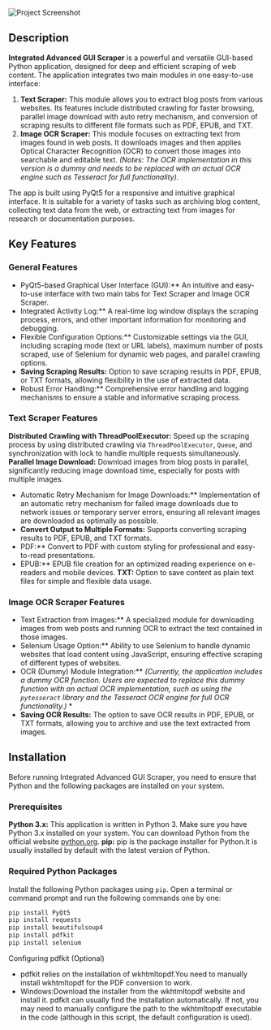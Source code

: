 ![Project Screenshot]([https://i.ibb.co.com/PGx4rZZq/image.png])

## Description

**Integrated Advanced GUI Scraper** is a powerful and versatile GUI-based Python application, designed for deep and efficient scraping of web content. The application integrates two main modules in one easy-to-use interface:

1. **Text Scraper:** This module allows you to extract blog posts from various websites. Its features include distributed crawling for faster browsing, parallel image download with auto retry mechanism, and conversion of scraping results to different file formats such as PDF, EPUB, and TXT.
2. **Image OCR Scraper:** This module focuses on extracting text from images found in web posts. It downloads images and then applies Optical Character Recognition (OCR) to convert those images into searchable and editable text. *(Notes: The OCR implementation in this version is a dummy and needs to be replaced with an actual OCR engine such as Tesseract for full functionality).*

The app is built using PyQt5 for a responsive and intuitive graphical interface. It is suitable for a variety of tasks such as archiving blog content, collecting text data from the web, or extracting text from images for research or documentation purposes.

## Key Features

### General Features

* PyQt5-based Graphical User Interface (GUI):** An intuitive and easy-to-use interface with two main tabs for Text Scraper and Image OCR Scraper.
* Integrated Activity Log:** A real-time log window displays the scraping process, errors, and other important information for monitoring and debugging.
* Flexible Configuration Options:** Customizable settings via the GUI, including scraping mode (text or URL labels), maximum number of posts scraped, use of Selenium for dynamic web pages, and parallel crawling options.
* **Saving Scraping Results:** Option to save scraping results in PDF, EPUB, or TXT formats, allowing flexibility in the use of extracted data.
* Robust Error Handling:** Comprehensive error handling and logging mechanisms to ensure a stable and informative scraping process.

### Text Scraper Features
**Distributed Crawling with ThreadPoolExecutor:** Speed up the scraping process by using distributed crawling via `ThreadPoolExecutor`, `Queue`, and synchronization with lock to handle multiple requests simultaneously.
**Parallel Image Download:** Download images from blog posts in parallel, significantly reducing image download time, especially for posts with multiple images.
* Automatic Retry Mechanism for Image Downloads:** Implementation of an automatic retry mechanism for failed image downloads due to network issues or temporary server errors, ensuring all relevant images are downloaded as optimally as possible.
* **Convert Output to Multiple Formats:** Supports converting scraping results to PDF, EPUB, and TXT formats.
* PDF:** Convert to PDF with custom styling for professional and easy-to-read presentations.
* EPUB:** EPUB file creation for an optimized reading experience on e-readers and mobile devices.
**TXT:** Option to save content as plain text files for simple and flexible data usage.

### Image OCR Scraper Features
* Text Extraction from Images:** A specialized module for downloading images from web posts and running OCR to extract the text contained in those images.
* Selenium Usage Option:** Ability to use Selenium to handle dynamic websites that load content using JavaScript, ensuring effective scraping of different types of websites.
* OCR (Dummy) Module Integration:** *(Currently, the application includes a dummy OCR function. Users are expected to replace this dummy function with an actual OCR implementation, such as using the `pytesseract` library and the Tesseract OCR engine for full OCR functionality.)* *
* **Saving OCR Results:** The option to save OCR results in PDF, EPUB, or TXT formats, allowing you to archive and use the text extracted from images.

## Installation

Before running Integrated Advanced GUI Scraper, you need to ensure that Python and the following packages are installed on your system.

### Prerequisites

**Python 3.x:** This application is written in Python 3. Make sure you have Python 3.x installed on your system. You can download Python from the official website [python.org](https://www.python.org/).
**pip:** pip is the package installer for Python.It is usually installed by default with the latest version of Python.

### Required Python Packages
Install the following Python packages using `pip`. Open a terminal or command prompt and run the following commands one by one:

```bash
pip install PyQt5
pip install requests
pip install beautifulsoup4
pip install pdfkit
pip install selenium
```

Configuring pdfkit (Optional)
* pdfkit relies on the installation of wkhtmltopdf.You need to manually install wkhtmltopdf for the PDF conversion to work.
* Windows:Download the installer from the wkhtmltopdf website and install it. pdfkit can usually find the installation automatically. If not, you may need to manually configure the path to the wkhtmltopdf executable in the code (although in this script, the default configuration is used).
